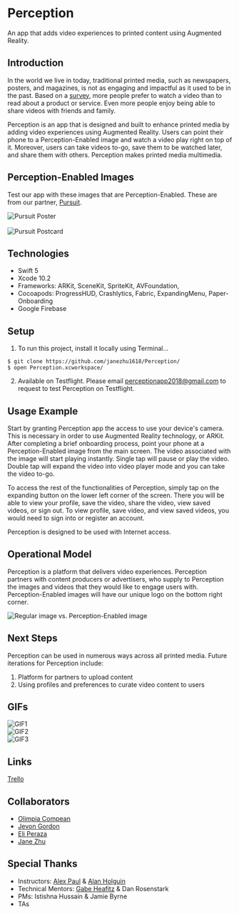 # Perception
An app that adds video experiences to printed content using Augmented Reality.

## Introduction
In the world we live in today, traditional printed media, such as newspapers, posters, and magazines, is not as engaging and impactful as it used to be in the past. Based on a [survey](https://www.wyzowl.com/video-marketing-statistics-2018/), more people prefer to watch a video than to read about a product or service. Even more people enjoy being able to share videos with friends and family. 

Perception is an app that is designed and built to enhance printed media by adding video experiences using Augmented Reality. Users can point their phone to a Perception-Enabled image and watch a video play right on top of it. Moreover, users can take videos to-go, save them to be watched later, and share them with others. Perception makes printed media multimedia. 

## Perception-Enabled Images
Test our app with these images that are Perception-Enabled. These are from our partner, [Pursuit](https://www.pursuit.org/). 

![Pursuit Poster](https://i.ibb.co/0C8ssnR/poster.png)<br><br>
![Pursuit Postcard](https://i.ibb.co/V2XDrX9/postcard.jpg)

## Technologies 
- Swift 5
- Xcode 10.2
- Frameworks: ARKit, SceneKit, SpriteKit, AVFoundation, 
- Cocoapods: ProgressHUD, Crashlytics, Fabric, ExpandingMenu, Paper-Onboarding
- Google Firebase

## Setup
1. To run this project, install it locally using Terminal...
```
$ git clone https://github.com/janezhu1618/Perception/
$ open Perception.xcworkspace/
```

2. Available on Testflight. Please email [perceptionapp2018@gmail.com](mailto:perceptionapp2018@gmail.com) to request to test Perception on Testflight. 

## Usage Example
Start by granting Perception app the access to use your device's camera. This is necessary in order to use Augmented Reality technology, or ARKit. After completing a brief onboarding process, point your phone at a Perception-Enabled image from the main screen. The video associated with the image will start playing instantly. Single tap will pause or play the video. Double tap will expand the video into video player mode and you can take the video to-go. 

To access the rest of the functionalities of Perception, simply tap on the expanding button on the lower left corner of the screen. There you will be able to view your profile, save the video, share the video, view saved videos, or sign out. To view profile, save video, and view saved videos, you would need to sign into or register an account. 

Perception is designed to be used with Internet access. 

## Operational Model
Perception is a platform that delivers video experiences. Perception partners with content producers or advertisers, who supply to Perception the images and videos that they would like to engage users with. Perception-Enabled images will have our unique logo on the bottom right corner. 

![Regular image vs. Perception-Enabled image](https://i.ibb.co/7KxV13g/perception-Comparison-With-Marks.png)

## Next Steps
Perception can be used in numerous ways across all printed media. Future iterations for Perception include:
1. Platform for partners to upload content
2. Using profiles and preferences to curate video content to users

## GIFs
![GIF1](Images/PerceptionGIF1.gif)<br>
![GIF2](Images/PerceptionGIF2.gif)<br>
![GIF3](Images/PerceptionGIF3.gif)<br>

## Links
[Trello](https://trello.com/b/UXQ8Kl0p/53-capstone-group-3)

## Collaborators
- [Olimpia Compean](https://github.com/Olimpia1988)
- [Jevon Gordon](https://github.com/iosdevtrainee/)
- [Eli Peraza](https://github.com/EliPeraza)
- [Jane Zhu](https://github.com/janezhu1618)

## Special Thanks
- Instructors: [Alex Paul](https://github.com/alexpaul) & [Alan Holguin](https://github.com/lynksdomain)
- Technical Mentors: [Gabe Heafitz](mailto:gabe.heafitz@gmail.com) & Dan Rosenstark
- PMs: Istishna Hussain & Jamie Byrne
- TAs
